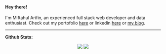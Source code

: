 <h4> Hey there!</h4>

I'm Miftahul Arifin, an experienced full stack web developer and data enthusiast.
Check out my portofolio [here](https://arifintahu.github.io) or linkedin [here](https://www.linkedin.com/in/miftahul-arifin/) or [my blog](https://www.arifintahu.com/).

 ---
 
**Github Stats:**

<p align="center">
  
  <img src="https://github-readme-stats.vercel.app/api?username=arifintahu&count_private=true&show_icons=true&theme=dracula&line_height=32&include_all_commits=true">
  <img src="https://github-readme-stats.vercel.app/api/top-langs/?username=arifintahu&theme=dracula&layout=compact">

</p>
